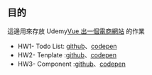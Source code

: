 ## 目的
這邊用來存放 Udemy[Vue 出一個電商網站](https://www.udemy.com/vue-hexschool/) 的作業
- HW1- Todo List: [github](https://github.com/CynthiaChuang/vue-exercise/tree/master/Hw1-TodoList)、[codepen](https://codepen.io/cynthiachuang/pen/dLjPed)
- HW2- Tenplate :[github](https://github.com/CynthiaChuang/vue-exercise/tree/master/Hw2-Template)、[codepen](https://codepen.io/cynthiachuang/pen/WWaRood)
- HW3- Component :[github](https://github.com/CynthiaChuang/vue-exercise/tree/master/Hw3-Component)、[codepen](https://codepen.io/cynthiachuang/pen/jobbaN)